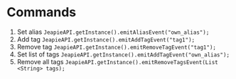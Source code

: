 Commands
========

1. Set alias `JeapieAPI.getInstance().emitAliasEvent("own_alias");`
2. Add tag `JeapieAPI.getInstance().emitAddTagEvent("tag1");`
3. Remove tag `JeapieAPI.getInstance().emitRemoveTagEvent("tag1");`
4. Set list of tags `JeapieAPI.getInstance().emitAddTagEvent("own_alias");`
5. Remove all tags `JeapieAPI.getInstance().emitRemoveTagsEvent(List <String> tags);`
